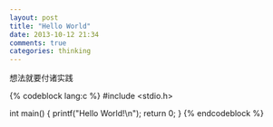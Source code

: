 ```yaml
---
layout: post
title: "Hello World"
date: 2013-10-12 21:34
comments: true
categories: thinking
---
```


想法就要付诸实践

{% codeblock lang:c %}
#include <stdio.h>

int main()
{
    printf("Hello World!\n");
    return 0;
}
{% endcodeblock %}
